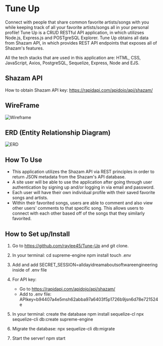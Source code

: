 # Tune Up

Connect with people that share common favorite artists/songs with you while keeping track of all your favorite artists/songs all in your personal profile!
Tune Up is a CRUD RESTful API application, in which utilizses Node.js, Express.js and POSTgreSQL Explorer. Tune Up obtains all data from 
Shazam API, in which provides REST API endpoints that exposes all of Shazam's features.

All the tech stacks that are used in this application are:
HTML, CSS, JavaScript, Axios, PostgreSQL, Sequelize, Express, Node and EJS.

## Shazam API
How to obtain Shazam API key: https://rapidapi.com/apidojo/api/shazam/

## WireFrame
![Wireframe](https://user-images.githubusercontent.com/107227057/191876095-8720764f-5fec-47df-b1ff-cc2c18cd526a.png)
## ERD (Entity Relationship Diagram)
![ERD](https://user-images.githubusercontent.com/107227057/191876123-cdbc1d4e-4d61-4cd2-8eb4-67f5799fd85b.png)

## How To Use
- This application utilizes the Shazam API via REST principles in order to return JSON metadata from the Shazam's API database. 
- A site user will be able to use the application after going through user authentication by signing up and/or logging in via email and password. 
- Each user will have their own individual profile with their saved favorite songs and artists. 
- Within their favorited songs, users are able to comment and also view other users' comments to that specific song. This allows users to connect with each other based off of the songs that they similarly favorited.

## How to Set up/Install
1. Go to https://github.com/raylee45/Tune-Up and git clone.

2. In your terminal: 
    cd supreme-engine
    npm install
    touch .env

3. Add and add SECRET_SESSION=alldayidreamaboutsoftwareengineering inside of .env file

4. For API key:
    - Go to https://rapidapi.com/apidojo/api/shazam/
    - Add to .env file: APIkey=b94407a4e5msh62abba97a6403f5p1726b9jsn6d78e721524e

5. In your terminal:
    create the database
    npm install sequelize-cl
    npx sequelize-cli db:create supreme-engine

6. Migrate the database:
    npx sequelize-cli db:migrate

7. Start the server!
    npm start